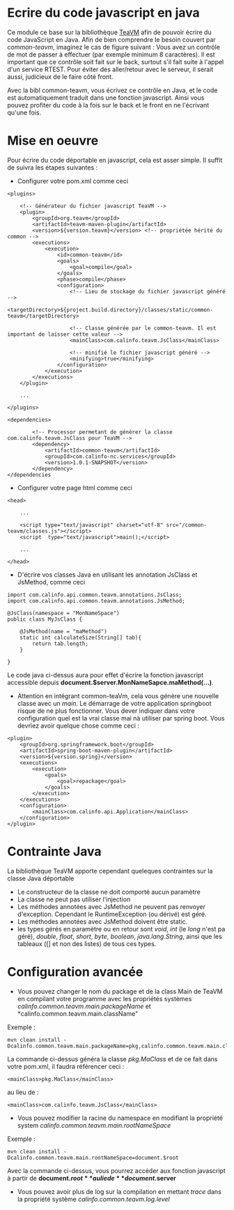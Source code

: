 # Ecrire du code javascript en java

 Ce module ce base sur la bibliothèque [TeaVM](http://teavm.org/) afin de pouvoir écrire du code JavaScript en Java.
 Afin de bien comprendre le besoin couvert par *common-teavm*, imaginez le cas de figure suivant :
 Vous avez un contrôle de mot de passer à effectuer (par exemple minimum 8 caractères). Il est important que ce contrôle
 soit fait sur le back, surtout s'il fait suite à l'appel d'un service RTEST. Pour éviter des aller/retour avec le serveur,
 il serait aussi, judicieux de le faire côté front.
 
 Avec la bibl common-teavm, vous écrivez ce contrôle en Java, et le code est automatiquement traduit dans une fonction
 javascript. Ainsi vous pouvez profiter du code à la fois sur le back et le front en ne l'écrivant qu'une fois.
 
# Mise en oeuvre

Pour écrire du code déportable en javascript, cela est asser simple. Il suffit de suivra les étapes suivantes :

* Configurer votre pom.xml comme ceci
```
<plugins>

    <!-- Générateur du fichier javascript TeaVM -->
    <plugin>
        <groupId>org.teavm</groupId>
        <artifactId>teavm-maven-plugin</artifactId>
        <version>${version.teavm}</version> <!-- propriétée hérité du common -->
        <executions>
            <execution>
                <id>common-teavm</id>
                <goals>
                    <goal>compile</goal>
                </goals>
                <phase>compile</phase>
                <configuration>
                    <!-- Lieu de stockage du fichier javascript généré -->
                    <targetDirectory>${project.build.directory}/classes/static/common-teavm</targetDirectory> 
    
                    <!-- Classe générée par le common-teavm. Il est important de laisser cette valeur -->
                    <mainClass>com.calinfo.teavm.JsClass</mainClass>
    
                    <!-- minifié le fichier javascript généré -->
                    <minifying>true</minifying>
                </configuration>
            </execution>
        </executions>
    </plugin>
    
    ...
    
</plugins>

<dependencies>
        
        <!-- Processor permetant de générer la classe com.calinfo.teavm.JsClass pour TeaVM -->
        <dependency>
            <artifactId>common-teavm</artifactId>
            <groupId>com.calinfo-nc.services</groupId>
            <version>1.0.1-SNAPSHOT</version>
        </dependency>
</dependencies
```

* Configurer votre page html comme ceci

```
<head>
    
    ...
    
    <script type="text/javascript" charset="utf-8" src="/common-teavm/classes.js"></script>
    <script  type="text/javascript">main();</script>

    ...

</head>

```

* D'écrire vos classes Java en utilisant les annotation JsClass et JsMethod, comme ceci

```
import com.calinfo.api.common.teavm.annotations.JsClass;
import com.calinfo.api.common.teavm.annotations.JsMethod;

@JsClass(namespace = "MonNameSpace")
public class MyJsClass {

    @JsMethod(name = "maMethod")
    static int calculateSize(String[] tab){
        return tab.length;
    }

}
```

Le code java ci-dessus aura pour effet d'écrire la fonction javascript accessible depuis **document.$server.MonNameSapce.maMethod(...)**.

* Attention en intégrant common-teaVm, cela vous génère une nouvelle classe avec un *main*. Le démarrage de votre application
springboot risque de ne plus fonctionner. Vous dever indiquer dans votre configuration quel est la vrai classe mai nà utiliser
par spring boot. Vous devriez avoir quelque chose comme ceci :

```
<plugin>
    <groupId>org.springframework.boot</groupId>
    <artifactId>spring-boot-maven-plugin</artifactId>
    <version>${version.spring}</version>
    <executions>
        <execution>
            <goals>
                <goal>repackage</goal>
            </goals>
        </execution>
    </executions>
    <configuration>
        <mainClass>com.calinfo.api.Application</mainClass>
    </configuration>
</plugin>
```

# Contrainte Java

La bibliothèque TeaVM apporte cependant queleques contraintes sur la classe Java déportable

* Le constructeur de la classe ne doit comporté aucun paramètre
* La classe ne peut pas utiliser l'injection
* Les méthodes annotées avec JsMethod ne peuvent pas renvoyer d'exception. Cependant le RuntimeException (ou dérivé) est géré.
* Les méthodes annotées avec JsMethod doivent être static.
* les types gérés en paramètre ou en retour sont *void*, *int* (le *long* n'est pa géré), *double*, *float*, *short*, *byte*,
*boolean*, *java.lang.String*, ainsi que les tableaux ([] et non des listes) de tous ces types.

# Configuration avancée

* Vous pouvez changer le nom du package et de la class Main de TeaVM en compilant votre programme avec les propriétés systèmes
*calinfo.common.teavm.main.packageName* et *calinfo.common.teavm.main.className"

Exemple : 
    
    mvn clean install -Dcalinfo.common.teavm.main.packageName=pkg,calinfo.common.teavm.main.className=MaClass
    
 La commande ci-dessus généra la classe *pkg.MaClass* et de ce fait dans votre pom.xml, il faudra référencer ceci :
 
    <mainClass>pkg.MaClass</mainClass>
 
 au lieu de :
 
    <mainClass>com.calinfo.teavm.JsClass</mainClass>

* Vous pouvez modifier la racine du namespace en modifiant la propriété system *calinfo.common.teavm.main.rootNameSpace*

Exemple :

    mvn clean install -Dcalinfo.common.teavm.main.rootNameSpace=document.$root

Avec la commande ci-dessus, vous pourrez accéder aux fonction javascript à partir de **document.$root** au lie de **document.$server**

* Vous pouvez avoir plus de log sur la compilation en mettant *trace* dans la propriété système *calinfo.common.teavm.log.level*
